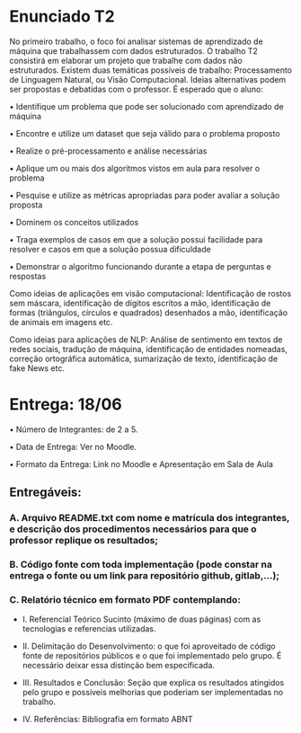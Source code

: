# Enunciado T2

No primeiro trabalho, o foco foi analisar sistemas de aprendizado de máquina que trabalhassem com dados estruturados. O trabalho T2 consistirá em elaborar um projeto que trabalhe com dados não estruturados.
Existem duas temáticas possíveis de trabalho: Processamento de Linguagem Natural, ou Visão Computacional.
Ideias alternativas podem ser propostas e debatidas com o professor. É esperado que o aluno:

• Identifique um problema que pode ser solucionado com aprendizado de máquina

• Encontre e utilize um dataset que seja válido para o problema proposto

• Realize o pré-processamento e análise necessárias

• Aplique um ou mais dos algoritmos vistos em aula para resolver o problema

• Pesquise e utilize as métricas apropriadas para poder avaliar a solução proposta

• Dominem os conceitos utilizados

• Traga exemplos de casos em que a solução possui facilidade para resolver e casos em que a solução possua dificuldade

• Demonstrar o algoritmo funcionando durante a etapa de perguntas e respostas

Como ideias de aplicações em visão computacional: Identificação de rostos sem máscara, identificação de dígitos escritos a mão, identificação de formas (triângulos, círculos e quadrados) desenhados a mão, identificação de animais em imagens etc.

Como ideias para aplicações de NLP: Análise de sentimento em textos de redes sociais, tradução de máquina, identificação de entidades nomeadas, correção ortográfica automática, sumarização de texto, identificação de fake News etc.

# Entrega: 18/06

• Número de Integrantes: de 2 a 5.

• Data de Entrega: Ver no Moodle.

• Formato da Entrega: Link no Moodle e Apresentação em Sala de Aula

## Entregáveis:

### A. Arquivo README.txt com nome e matrícula dos integrantes, e descrição dos procedimentos necessários para que o professor replique os resultados;

### B. Código fonte com toda implementação (pode constar na entrega o fonte ou um link para repositório github, gitlab,...);

### C. Relatório técnico em formato PDF contemplando:

- I. Referencial Teórico Sucinto (máximo de duas páginas) com as tecnologias e referencias utilizadas.

- II. Delimitação do Desenvolvimento: o que foi aproveitado de código fonte de repositórios públicos e o que foi implementado pelo grupo. É necessário deixar essa distinção bem especificada.

- III. Resultados e Conclusão: Seção que explica os resultados atingidos pelo grupo e possíveis melhorias que poderiam ser implementadas no trabalho.

- IV. Referências: Bibliografia em formato ABNT
